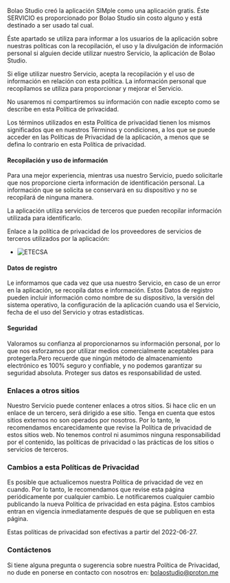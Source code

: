 Bolao Studio creó la aplicación SIMple como una aplicación gratis. Éste SERVICIO es proporcionado por Bolao Studio sin costo alguno y está destinado a ser usado tal cual.

Éste apartado se utiliza para informar a los usuarios de la aplicación sobre nuestras políticas con la recopilación, el uso y la divulgación de información personal si alguien decide utilizar nuestro Servicio, la aplicación de Bolao Studio.

Si elige utilizar nuestro Servicio, acepta la recopilación y el uso de información en relación con esta política. La información personal que recopilamos se utiliza para proporcionar y mejorar el Servicio. 

No usaremos ni compartiremos su información con nadie excepto como se describe en esta Política de privacidad.

Los términos utilizados en esta Política de privacidad tienen los mismos significados que en nuestros Términos y condiciones, a los que se puede acceder en las Políticas de Privacidad de la aplicación, a menos que se defina lo contrario en esta Política de privacidad.


#### Recopilación y uso de información

Para una mejor experiencia, mientras usa nuestro Servicio, puedo solicitarle que nos proporcione cierta información de identificación personal. La información que se solicita se conservará en su dispositivo y no se recopilará de ninguna manera.

La aplicación utiliza servicios de terceros que pueden recopilar información utilizada para identificarlo.

Enlace a la política de privacidad de los proveedores de servicios de terceros utilizados por la aplicación:

- ![ETECSA]("https://www.etecsa.cu/es/politicas")

#### Datos de registro

Le informamos que cada vez que usa nuestro Servicio, en caso de un error en la aplicación, se recopila datos e información. Estos Datos de registro pueden incluir información como nombre de su dispositivo, la versión del sistema operativo, la configuración de la aplicación cuando usa el Servicio, fecha de el uso del Servicio y otras estadísticas.

#### Seguridad

Valoramos su confianza al proporcionarnos su información personal, por lo que nos esforzamos por utilizar medios comercialmente aceptables para protegerla.Pero recuerde que ningún método de almacenamiento electrónico es 100% seguro y confiable, y no podemos garantizar su seguridad absoluta. Proteger sus datos es responsabilidad de usted.

### Enlaces a otros sitios

Nuestro Servicio puede contener enlaces a otros sitios. Si hace clic en un enlace de un tercero, será dirigido a ese sitio. Tenga en cuenta que estos sitios externos no son operados por nosotros. Por lo tanto, le recomendamos encarecidamente que revise la Política de privacidad de estos sitios web. No tenemos control ni asumimos ninguna responsabilidad por el contenido, las políticas de privacidad o las prácticas de los sitios o servicios de terceros.

### Cambios a esta Políticas de Privacidad

Es posible que actualicemos nuestra Política de privacidad de vez en cuando. Por lo tanto, le recomendamos que revise esta página periódicamente por cualquier cambio. Le notificaremos cualquier cambio publicando la nueva Política de privacidad en esta página. Estos cambios entran en vigencia inmediatamente después de que se publiquen en esta página.

Estas políticas de privacidad son efectivas a partir del 2022-06-27.

### Contáctenos

Si tiene alguna pregunta o sugerencia sobre nuestra Política de Privacidad, no dude en ponerse en contacto con nosotros en: <a href="mailto:bolaostudio@proton.me">bolaostudio@proton.me</a>
